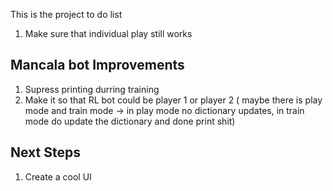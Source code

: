 This is the project to do list 


1. Make sure that individual play still works 


## Mancala bot Improvements ##
1. Supress printing durring training 
2. Make it so that RL bot could be player 1 or player 2
    ( maybe there is play mode and train mode -> in play mode no dictionary updates, in train mode do update the dictionary and done print shit)


## Next Steps ##
1. Create a cool UI 